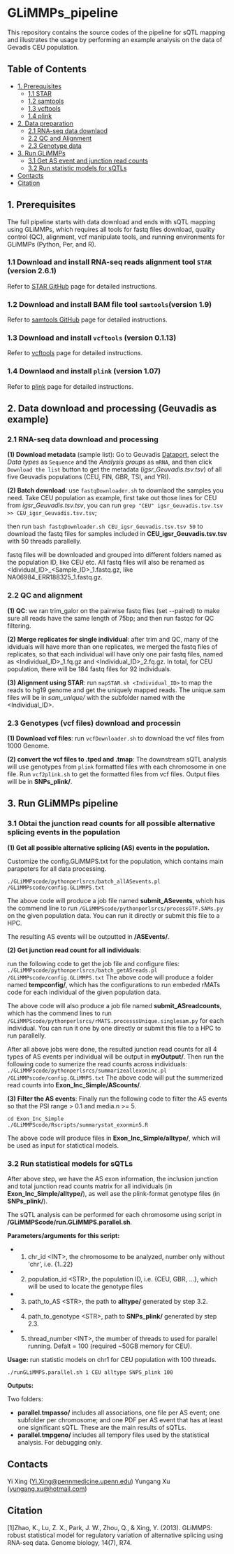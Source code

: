 # GLiMMPs_pipeline
This repository contains the source codes of the pipeline for sQTL mapping and illustrates the usage by performing an example analysis on the data of Gevadis CEU population.
## Table of Contents
- [1. Prerequisites](#1)
  - [1.1 STAR](#1.1)
  - [1.2 samtools](#1.2)
  - [1.3 vcftools](#1.3)
  - [1.4 plink](#1.4)
- [2. Data preparation](#2)
  - [2.1 RNA-seq data downlaod](#2.1)
  - [2.2 QC and Alignment](#2.2)
  - [2.3 Genotype data](#2.3)
- [3. Run GLiMMPs](#3)
  - [3.1 Get AS event and junction read counts](#3.1)
  - [3.2 Run statistic models for sQTLs](#3.2)
- [Contacts](#4)
- [Citation](#5)

## <a name="1"></a>1. Prerequisites
The full pipeline starts with data download and ends with sQTL mapping using GLiMMPs, which requires all tools for fastq files download, quality control (QC), alignment, vcf manipulate tools, and running environments for GLiMMPs (Python, Per, and R).
### <a name="1.1"></a>1.1 Download and install RNA-seq reads alignment tool `STAR` (version 2.6.1)
Refer to [STAR GitHub](https://github.com/alexdobin/STAR) page for detailed instructions.
### <a name="1.2"></a>1.2 Download and install BAM file tool `samtools`(version 1.9)
Refer to [samtools GitHub](https://github.com/samtools/samtools) page for detailed instructions.
### <a name="1.3"></a>1.3 Download and install `vcftools` (version 0.1.13)
Refer to [vcftools](https://vcftools.github.io/examples.html) page for detailed instructions.
### <a name="1.4"></a>1.4 Downlaod and install `plink` (version 1.07)
Refer to [plink](http://zzz.bwh.harvard.edu/plink/download.shtml) page for detailed instructions.

## <a name="2"></a>2. Data download and processing (Geuvadis as example)
### <a name="2.1"></a>2.1 RNA-seq data download and processing
**(1) Download metadata** (sample list): Go to Geuvadis [Dataport](http://www.internationalgenome.org/data-portal/data-collection/geuvadis), select the *Data types* as `Sequence` and the *Analysis groups* as `mRNA`, and then click `Download the list` button to get the metadata (*igsr_Geuvadis.tsv.tsv*) of all five Geuvadis populations (CEU, FIN, GBR, TSI, and YRI).

**(2) Batch download**: use `fastqDownloader.sh` to downlaod the samples you need. Take CEU population as example, first take out those lines for CEU from *igsr_Geuvadis.tsv.tsv*, you can run `grep "CEU" igsr_Geuvadis.tsv.tsv >> CEU_igsr_Geuvadis.tsv.tsv`; 

then run `bash fastqDownloader.sh CEU_igsr_Geuvadis.tsv.tsv 50` to download the fastq files for samples included in **CEU_igsr_Geuvadis.tsv.tsv** with 50 threads parallelly.

fastq files will be downloaded and grouped into different folders named as the population ID, like CEU etc. All fastq files will also be renamed as <Idividual_ID>\_<Sample_ID>\_1.fastq.gz, like NA06984_ERR188325_1.fastq.gz.

### <a name="2.2"></a>2.2 QC and alignment
**(1) QC**: we ran trim_galor on the pairwise fastq files (set --paired) to make sure all reads have the same length of 75bp; and then run fastqc for QC filtering.

**(2) Merge replicates for single individual**: after trim and QC, many of the idviduals will have more than one replicates, we merged the fastq files of replicates, so that each individual will have only one pair fastq files, named as <Individual_ID>\_1.fq.gz and <Individual_ID>\_2.fq.gz. In total, for CEU population, there will be 184 fastq files for 92 individuals.

**(3) Alignment using STAR**: run `mapSTAR.sh <Individual_ID>` to map the reads to hg19 genome and get the uniquely mapped reads. The unique.sam files will be in *sam_unique/* with the subfolder named with the <Individual_ID>.
### <a name="2.3"></a>2.3 Genotypes (vcf files) download and processin
**(1) Download vcf files**: run `vcfDownloader.sh` to download the vcf files from 1000 Genome.

**(2) convert the vcf files to .tped and .tmap**: The downstream sQTL analysis will use genotypes from `plink` formatted files with each chromosome in one file. Run `vcf2plink.sh` to get the formatted files from vcf files. Output files will be in **SNPs_plink/**.

## <a name="3"></a>3. Run GLiMMPs pipeline
### <a name="3.2"></a>3.1 Obtai the junction read counts for all possible alternative splicing events in the population
**(1) Get all possible alternative splicing (AS) events in the population.**

Customize the config.GLiMMPS.txt for the population, which contains main parapeters for all data processing.

  ```./GLiMMPscode/pythonperlsrcs/batch_allASevents.pl /GLiMMPscode/config.GLiMMPS.txt```

The above code will produce a job file named **submit_ASevents**, which has the commend line to run `/GLiMMPScode/pythonperlsrcs/processGTF.SAMs.py` on the given population data. You can run it directly or submit this file to a HPC.

The resulting AS events will be outputted in **/ASEvents/**.

**(2) Get junction read count for all individuals**: 

run the following code to get the job file and configure files:
```./GLiMMPscode/pythonperlsrcs/batch_getASreads.pl /GLiMMPscode/config.GLiMMPS.txt```
The above code will produce a folder named **tempconfig/**, which has the configurations to run embeded rMATs code for each individual of the given population data. 

The above code will also produce a job file named **submit_ASreadcounts**, which has the commend lines to run `/GLiMMPScode/pythonperlsrcs/rMATS.processsUnique.singlesam.py` for each individual. You can run it one by one directly or submit this file to a HPC to run parallelly.

After all above jobs were done, the resulted junction read counts for all 4 types of AS events per individual will be output in **myOutput/**. Then run the following code to sumerize the read counts across individuals:
```./GLiMMPscode/pythonperlsrcs/summarizeallexoninc.pl /GLiMMPscode/config.GLiMMPS.txt```
The above code will put the summerized read counts into **Exon_Inc_Simple/AScounts/**. 

**(3) Filter the AS events**: 
Finally run the following code to filter the AS events so that the PSI range > 0.1 and media.n >= 5.
```
cd Exon_Inc_Simple
./GLiMMPScode/Rscripts/summarystat_exonmin5.R
```
The above code will produce files in **Exon_Inc_Simple/alltype/**, which will be used as input for statictical models.

### <a name="3.2"></a>3.2 Run statistical models for sQTLs
After above step, we have the AS exon information, the inclusion junction and total junction read counts matrix for all individuals (in **Exon_Inc_Simple/alltype/**), as well ase the plink-format genotype files (in **SNPs_plink/**).

The sQTL analysis can be performed for each chromosome using script in **/GLiMMPScode/run.GLiMMPS.parallel.sh**.

**Parameters/arguments for this script:**

  - 1. chr_id  \<INT\>, the chromosome to be analyzed, number only without 'chr', i.e. {1..22}
  - 2. population_id \<STR\>, the population ID, i.e. {CEU, GBR, ...}, which will be used to locate the genotype files
  - 3. path_to_AS  \<STR\>, the path to **alltype/** generated by step 3.2.
  - 4. path_to_genotype  \<STR\>, path to **SNPs_plink/** generated by step 2.3.
  - 5. thread_number \<INT\>, the mumber of threads to used for parallel running. Defalt = 100 (required ~50GB memory for CEU).
  
**Usage:** run statistic models on chr1 for CEU population with 100 threads.

  ```./runGLiMMPS.parallel.sh 1 CEU alltype SNPS_plink 100```
  
**Outputs:**
  
 Two folders:
  - **parallel.tmpasso/** includes all associations, one file per AS event; one subfolder per chromosome; and one PDF per AS event that has at least one significant sQTL. These are the main results of sQTLs.
  - **parallel.tmpgeno/** includes all tempory files used by the statistical analysis. For debugging only.

## <a name="4"></a>Contacts
Yi Xing (Yi.Xing@pennmedicine.upenn.edu)
Yungang Xu (yungang.xu@hotmail.com)

## <a name="5"></a>Citation
\[1\]Zhao, K., Lu, Z. X., Park, J. W., Zhou, Q., & Xing, Y. (2013). GLiMMPS: robust statistical model for regulatory variation of alternative splicing using RNA-seq data. Genome biology, 14(7), R74.

